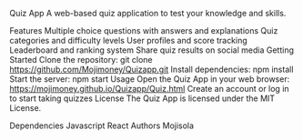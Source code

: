 Quiz App
A web-based quiz application to test your knowledge and skills.

Features
Multiple choice questions with answers and explanations
Quiz categories and difficulty levels
User profiles and score tracking
Leaderboard and ranking system
Share quiz results on social media
Getting Started
Clone the repository: git clone https://github.com/Mojimoney/Quizapp.git
Install dependencies: npm install
Start the server: npm start
Usage
Open the Quiz App in your web browser: https://mojimoney.github.io/Quizapp/Quiz.html
Create an account or log in to start taking quizzes
License
The Quiz App is licensed under the MIT License.

Dependencies
Javascript
React
Authors
Mojisola
